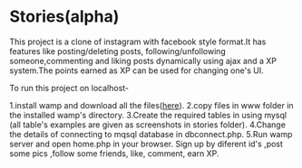 # Stories(alpha)

This project is a clone of instagram with facebook style format.It has features like posting/deleting posts, following/unfollowing someone,commenting and liking posts dynamically using ajax and a XP system.The points earned as XP can be used for changing one's UI. 

To run this project on localhost-

1.install wamp and download all the files([here](http://www.wampserver.com/en/)).
2.copy files in www folder in the installed wamp's directory.
3.Create the required tables in using mysql (all table's examples are given as screenshots in stories folder).
4.Change the details of connecting to mqsql database in dbconnect.php.
5.Run wamp server and open home.php in your browser. Sign up by diferent id's ,post some pics ,follow some friends, like, comment, earn XP. 


